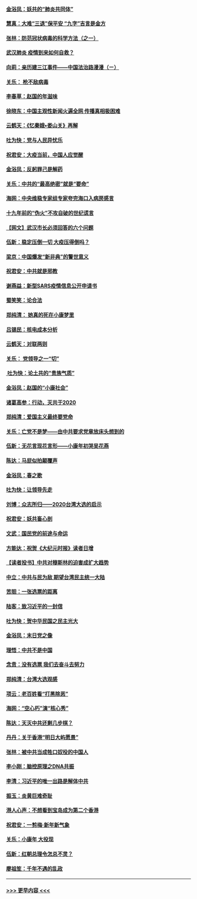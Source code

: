 #### [金浴凤：妖共的“肺炎共同体”](../pages/nsc993/n11829448.md?t=01300755) 
#### [慧真：大难“三退”保平安 “九字”吉言是金方](../pages/nsc993/n11829501.md?t=01300755) 
#### [张林：防范冠状病毒的科学方法（之一）](../pages/nsc993/n11828618.md?t=01300755) 
#### [武汉肺炎 疫情到来如何自救？](../pages/nsc993/n11827632.md?t=01300755) 
#### [向莉：亲历建三江事件——中国法治路漫漫（ㄧ）](../pages/nsc993/n11827190.md?t=01300755) 
#### [关乐： 枪不敌病毒](../pages/nsc993/n11826746.md?t=01300755) 
#### [李春草：赵国的年滋味](../pages/nsc993/n11826321.md?t=01300755) 
#### [徐晓东：中国主观性新闻火遍全网 传播真相极困难](../pages/nsc993/n11826508.md?t=01300755) 
#### [云鹤天：《忆秦娥▪娄山关》再解](../pages/nsc993/n11824682.md?t=01300755) 
#### [吐为快：党与人民异忧乐](../pages/nsc993/n11824660.md?t=01300755) 
#### [祝君安：大疫当前，中国人应觉醒](../pages/nsc993/n11821946.md?t=01300755) 
#### [金浴凤：反躬罪己是解药](../pages/nsc993/n11820280.md?t=01300755) 
#### [关乐：中共的“最高绝密”就是“要命”](../pages/nsc993/n11816946.md?t=01300755) 
#### [海网：中央维稳专家组专家夸完海口入病房感言](../pages/nsc993/n11815138.md?t=01300755) 
#### [十九年前的“伪火”不攻自破的世纪谎言](../pages/nsc993/n11813238.md?t=01300755) 
#### [【网文】武汉市长必须回答的六个问题](../pages/nsc993/n11813848.md?t=01300755) 
#### [伍新：稳定压倒一切 大疫压得倒吗？](../pages/nsc993/n11812634.md?t=01300755) 
#### [梁京：中国爆发“新非典”的警世意义](../pages/nsc993/n11812554.md?t=01300755) 
#### [祝君安：中共就是邪教](../pages/nsc993/n11812431.md?t=01300755) 
#### [谢燕益：新型SARS疫情信息公开申请书](../pages/nsc993/n11808840.md?t=01300755) 
#### [蜀笑笑：论合法](../pages/nsc993/n11808064.md?t=01300755) 
#### [郑纯清： 她真的死在小康梦里](../pages/nsc993/n11806623.md?t=01300755) 
#### [吕锡民：核电成本分析](../pages/nsc993/n11806284.md?t=01300755) 
#### [云鹤天：对联两则](../pages/nsc993/n11805957.md?t=01300755) 
#### [关乐： 党领导之一“切”](../pages/nsc993/n11804505.md?t=01300755) 
#### [ 吐为快：论土共的“贵族气质”](../pages/nsc993/n11804490.md?t=01300755) 
#### [金浴凤：赵国的“小康社会”](../pages/nsc993/n11804452.md?t=01300755) 
#### [诸葛高参：行动，灭共于2020](../pages/nsc993/n11804120.md?t=01300755) 
#### [郑纯清：爱国主义最终要党命](../pages/nsc993/n11802197.md?t=01300755) 
#### [关乐：亡党不是梦——由中共要求党章放床头想到的](../pages/nsc993/n11802156.md?t=01300755) 
#### [伍新：无花言现花言形——小康年初哭吴花燕](../pages/nsc993/n11800044.md?t=01300755) 
#### [陈达：马屁似拍颠覆声](../pages/nsc993/n11800010.md?t=01300755) 
#### [金浴凤：春之歌](../pages/nsc993/n11797687.md?t=01300755) 
#### [吐为快：让领导先走](../pages/nsc993/n11797512.md?t=01300755) 
#### [刘博：众志所归——2020台湾大选的启示](../pages/nsc993/n11796878.md?t=01300755) 
#### [祝君安：妖共畜心剖](../pages/nsc993/n11794273.md?t=01300755) 
#### [文武：国民党的前途与命运](../pages/nsc993/n11794198.md?t=01300755) 
#### [方能达：祝贺《大纪元时报》读者日增](../pages/nsc993/n11793807.md?t=01300755) 
#### [【读者投书】中共对穆斯林的迫害成扩大趋势](../pages/nsc993/n11791371.md?t=01300755) 
#### [中立：中共与民为敌 期望台湾民主统一大陆](../pages/nsc993/n11790392.md?t=01300755) 
#### [苦胆：一张选票的距离](../pages/nsc993/n11788914.md?t=01300755) 
#### [陆客：致习近平的一封信](../pages/nsc993/n11788867.md?t=01300755) 
#### [吐为快：贺中华民国之民主光大](../pages/nsc993/n11788618.md?t=01300755) 
#### [金浴凤：末日党之像](../pages/nsc993/n11787475.md?t=01300755) 
#### [理悟：中共不是中国](../pages/nsc993/n11787463.md?t=01300755) 
#### [念贲：没有选票  我们去奋斗去努力](../pages/nsc993/n11787398.md?t=01300755) 
#### [郑纯清：台湾大选观感](../pages/nsc993/n11786210.md?t=01300755) 
#### [项云：老百姓看“打黑除恶”](../pages/nsc993/n11785398.md?t=01300755) 
#### [海网：“空心朽”演“核心秀”](../pages/nsc993/n11783874.md?t=01300755) 
#### [陈达：天灭中共还剩几步棋？](../pages/nsc993/n11783719.md?t=01300755) 
#### [丹丹：关于香港“明日大屿愿景”](../pages/nsc993/n11783273.md?t=01300755) 
#### [张林：被中共当成牲口奴役的中国人](../pages/nsc993/n11782397.md?t=01300755) 
#### [李小刚：脑控原理之DNA共振](../pages/nsc993/n11780962.md?t=01300755) 
#### [李清：习近平的唯一出路是解体中共](../pages/nsc993/n11780866.md?t=01300755) 
#### [振玉：炎黄巨难奇耻](../pages/nsc993/n11779632.md?t=01300755) 
#### [港人心声：不想看到宝岛成为第二个香港](../pages/nsc993/n11778817.md?t=01300755) 
#### [祝君安：一剪梅‧新年新气象](../pages/nsc993/n11776340.md?t=01300755) 
#### [关乐：小康年 大役现](../pages/nsc993/n11774213.md?t=01300755) 
#### [伍新：红朝总理令怎总不灵？](../pages/nsc993/n11770813.md?t=01300755) 
#### [廖祖笙：千年不遇的乱政](../pages/nsc993/n11770373.md?t=01300755) 

----
#### [ >>> 更早内容 <<< ](../indexes/nsc993-earlier.md)
